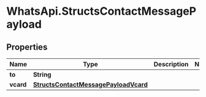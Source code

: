 # WhatsApi.StructsContactMessagePayload

## Properties

Name | Type | Description | Notes
------------ | ------------- | ------------- | -------------
**to** | **String** |  | 
**vcard** | [**StructsContactMessagePayloadVcard**](StructsContactMessagePayloadVcard.md) |  | 


